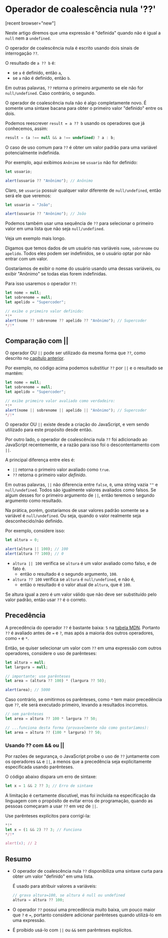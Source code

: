# Operador de coalescência nula '??'

[recent browser="new"]

Neste artigo diremos que uma expressão é "definida" quando não é igual a `null` nem a `undefined`.

O operador de coalescência nula é escrito usando dois sinais de interrogação `??`.

O resultado de `a ?? b` é:
- se `a` é definido, então `a`,
- se `a` não é definido, então `b`.


Em outras palavras, `??` retorna o primeiro argumento se ele não for `null/undefined`. Caso contrário, o segundo.

O operador de coalescência nula não é algo completamente novo. É somente uma sintaxe bacana para obter o primeiro valor "definido" entre os dois.

Podemos reescrever `result = a ?? b` usando os operadores que já conhecemos, assim:

```js
result = (a !== null && a !== undefined) ? a : b;
```

O caso de uso comum para `??` é obter um valor padrão para uma variável potencialmente indefinida.

Por exemplo, aqui exibimos `Anônimo` se `usuario` não for definido:

```js run
let usuario;

alert(usuario ?? "Anônimo"); // Anônimo
```

Claro, se `usuario` possuir qualquer valor diferente de `null/undefined`, então será ele que veremos:

```js run
let usuario = "João";

alert(usuario ?? "Anônimo"); // João
```

Podemos também usar uma sequência de `??` para selecionar o primeiro valor em uma lista que não seja `null/undefined`.


Veja um exemplo mais longo.

Digamos que temos dados de um usuário nas variáveis `nome`, `sobrenome` ou `apelido`. Todos eles podem ser indefinidos, se o usuário optar por não entrar com um valor.

Gostaríamos de exibir o nome do usuário usando uma dessas variáveis, ou exibir "Anônimo" se todas elas forem indefinidas.

Para isso usaremos o operador `??`:

```js run
let nome = null;
let sobrenome = null;
let apelido = "Supercoder";

// exibe o primeiro valor definido:
*!*
alert(nome ?? sobrenome ?? apelido ?? "Anônimo"); // Supercoder
*/!*
```

## Comparação com ||

O operador OU `||` pode ser utilizado da mesma forma que `??`, como descrito no [capítulo anterior](info:logical-operators#or-finds-the-first-truthy-value).

Por exemplo, no código acima podemos substitiur `??` por `||` e o resultado se mantém:

```js run
let nome = null;
let sobrenome = null;
let apelido = "Supercoder";

// exibe primeiro valor avaliado como verdadeiro:
*!*
alert(nome || sobrenome || apelido || "Anônimo"); // Supercoder
*/!*
```

O operador OU `||` existe desde a criação do JavaScript, e vem sendo utilizado para este propósito desde então.

Por outro lado, o operador de coalescência nula `??` foi adicionado ao JavaScript recentemente, e a razão para isso foi o descontentamento com `||`.

A principal diferença entre eles é:
- `||` retorna o primeiro valor avaliado como `true`.
- `??` retorna o primeiro valor _definido_.

Em outras palavras, `||` não diferencia entre `false`, `0`, uma string vazia `""` e `null/undefined`. Todos são igualmente valores avaliados como falsos. Se algum desses for o primeiro argumento de `||`, então teremos o segundo argumento como resultado.

Na prática, porém, gostaríamos de usar valores padrão somente se a variável é `null/undefined`. Ou seja, quando o valor realmente seja desconhecido/não definido.

Por exemplo, considere isso:

```js run
let altura = 0;

alert(altura || 100); // 100
alert(altura ?? 100); // 0
```

- `altura || 100` verifica  se `altura` é um valor avaliado como falso, e de fato é.
    - então o resultado é o segundo argumento, `100`.
- `altura ?? 100` verifica  se `altura` é `null/undefined`, e não é,
    - então o resultado é o valor atual de `altura`, que é `100`.

Se altura igual a zero é um valor válido que não deve ser substituído pelo valor padrão, então usar `??` é o correto.

## Precedência

A precedência do operador `??` é bastante baixa: `5` na [tabela MDN](https://developer.mozilla.org/pt-BR/docs/Web/JavaScript/Reference/Operators/Operator_Precedence#Table). Portanto `??` é avaliado antes de `=` e `?`, mas após a maioria dos outros operadores, como `+` e `*`.

Então, se quiser selecionar um valor com `??` em uma expressão com outros operadores, considere o uso de parênteses:

```js run
let altura = null;
let largura = null;

// importante: use parênteses
let area = (altura ?? 100) * (largura ?? 50);

alert(area); // 5000
```

Caso contrário, se omitirmos os parênteses, como `*` tem maior precedência que `??`, ele será executado primeiro, levando a resultados incorretos.

```js
// sem parênteses
let area = altura ?? 100 * largura ?? 50;

// ...funciona desta forma (provavelmente não como gostaríamos):
let area = altura ?? (100 * largura) ?? 50;
```

### Usando ?? com && ou ||

Por razões de segurança, o JavaScript proibe o uso de `??` juntamente com os operadores `&&` e `||`, a menos que a precedência seja explicitamente especificada usando parênteses.

O código abaixo dispara um erro de sintaxe:

```js run
let x = 1 && 2 ?? 3; // Erro de sintaxe
```

A limitação é certamente discutível, mas foi incluída na especificação da linguagem com o propósito de evitar erros de programação, quando as pessoas começaram a usar `??` em vez de `||`.

Use parênteses explícitos para corrigí-la:

```js run
*!*
let x = (1 && 2) ?? 3; // Funciona
*/!*

alert(x); // 2
```

## Resumo

- O operador de coalescência nula `??` disponibiliza uma sintaxe curta para obter um valor "definido" em uma lista.

    É usado para atribuir valores a variáveis:

    ```js
    // grava altura=100, se altura é null ou undefined
    altura = altura ?? 100;
    ```

- O operador `??` possui uma precedência muito baixa, um pouco maior que `?` e `=`, portanto considere adicionar parênteses quando utilizá-lo em uma expressão.
- É proibido usá-lo com `||` ou `&&` sem parênteses explícitos.
